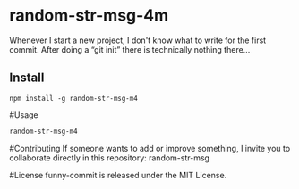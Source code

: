 # random-str-msg-4m

Whenever I start a new project, I don't know what to write for the first commit. After doing a “git init” there is technically nothing there...

## Install

```npm
npm install -g random-str-msg-m4
```

#Usage

```bash
random-str-msg-m4
```

#Contributing
If someone wants to add or improve something, I invite you to collaborate directly in this repository: random-str-msg

#License
funny-commit is released under the MIT License.
